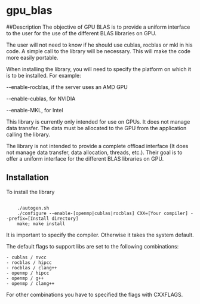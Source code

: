 # gpu_blas

##Description
The objective of GPU BLAS is to provide a uniform interface to the user for the use of the different BLAS libraries on GPU.

The user will not need to know if he should use cublas, rocblas or mkl in his code. A simple call to the library will be necessary. This will make the code more easily portable.

When installing the library, you will need to specify the platform on which it is to be installed.
For example:

--enable-rocblas,  if the server uses an AMD GPU

--enable-cublas, for NVIDIA

--enable-MKL, for Intel

This library is currently only intended for use on GPUs. It does not manage data transfer. The data must be allocated to the GPU from the application calling the library.

The library is not intended to provide a complete offload interface (It does not manage data transfer, data allocation, threads, etc.). Their  goal is to offer a uniform interface for the different BLAS libraries on GPU.

## Installation

To install the library 

<code> 
	./autogen.sh
	./configure --enable-[openmp|cublas|rocblas] CXX=[Your compiler] --prefix=[Install directory]
	make; make install
</code> 

It is important to specify the compiler. Otherwise it takes the system default.

The default flags to support libs are set to the following combinations:

	- cublas / nvcc
	- rocblas / hipcc
	- rocblas / clang++
	- openmp / hipcc
	- openmp / g++
	- openmp / clang++

For other combinations you have to specified the flags with CXXFLAGS.
